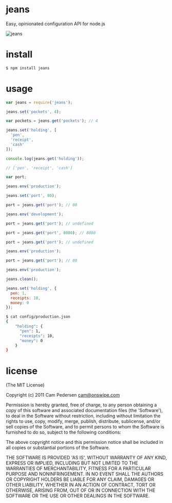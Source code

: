 # jeans

Easy, opinionated configuration API for node.js

![jeans](http://f.cl.ly/items/2Y0f17082Q3f1z1e3D3v/med_gallery_2574__616.png)

# install

````bash
$ npm install jeans
````

# usage

````javascript
var jeans = require('jeans');

jeans.set('pockets', 4);

var pockets = jeans.get('pockets'); // 4
````

````javascript
jeans.set('holding', [
  'pen',
  'receipt',
  'cash'
]);

console.log(jeans.get('holding'));

// ['pen', 'receipt', 'cash']
````

````javascript
var port;

jeans.env('production');

jeans.set('port', 80);

port = jeans.get('port'); // 80

jeans.env('development');

port = jeans.get('port'); // undefined

port = jeans.get('port', 8080); // 8080

port = jeans.get('port'); // undefined

jeans.env('production');

port = jeans.get('port'); // 80
````

````javascript
jeans.env('production');

jeans.clean();

jeans.set('holding', {
  pen: 1,
  receipts: 10,
  money: 0
});
````

````bash
$ cat config/production.json
{
    "holding": {
      "pen": 1,
      "receipts": 10,
      "money": 0
    }
}
````

# license

(The MIT License)

Copyright (c) 2011 Cam Pedersen <cam@onswipe.com>

Permission is hereby granted, free of charge, to any person obtaining a copy of this software and associated documentation files (the 'Software'), to deal in the Software without restriction, including without limitation the rights to use, copy, modify, merge, publish, distribute, sublicense, and/or sell copies of the Software, and to permit persons to whom the Software is furnished to do so, subject to the following conditions:

The above copyright notice and this permission notice shall be included in all copies or substantial portions of the Software.

THE SOFTWARE IS PROVIDED 'AS IS', WITHOUT WARRANTY OF ANY KIND, EXPRESS OR IMPLIED, INCLUDING BUT NOT LIMITED TO THE WARRANTIES OF MERCHANTABILITY, FITNESS FOR A PARTICULAR PURPOSE AND NONINFRINGEMENT. IN NO EVENT SHALL THE AUTHORS OR COPYRIGHT HOLDERS BE LIABLE FOR ANY CLAIM, DAMAGES OR OTHER LIABILITY, WHETHER IN AN ACTION OF CONTRACT, TORT OR OTHERWISE, ARISING FROM, OUT OF OR IN CONNECTION WITH THE SOFTWARE OR THE USE OR OTHER DEALINGS IN THE SOFTWARE.
